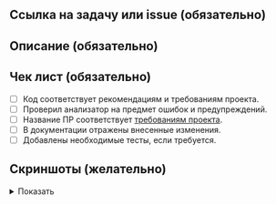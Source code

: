<!-- markdownlint-disable MD033 -->
<!-- markdownlint-disable MD041 -->
## Ссылка на задачу или issue (обязательно)
<!--- https://tracker.yandex.ru/XXX -->

## Описание (обязательно)
<!--- Напишите здесь какую проблему решают изменения в этом запросе. -->

## Чек лист (обязательно)

- [ ] Код соответствует рекомендациям и требованиям проекта.
- [ ] Проверил анализатор на предмет ошибок и предупреждений.
- [ ] Название ПР соответствует [требованиям проекта](../tools/rfc/RFC-documentation.md).
- [ ] В документации отражены внесенные изменения.
- [ ] Добавлены необходимые тесты, если требуется.

## Скриншоты (желательно)

<details>
  <summary>Показать</summary>
  
  <!--- Сюда добавить скриншоты -->
</details>
